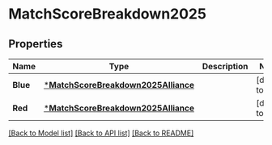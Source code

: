 # MatchScoreBreakdown2025

## Properties
Name | Type | Description | Notes
------------ | ------------- | ------------- | -------------
**Blue** | [***MatchScoreBreakdown2025Alliance**](Match_Score_Breakdown_2025_Alliance.md) |  | [default to null]
**Red** | [***MatchScoreBreakdown2025Alliance**](Match_Score_Breakdown_2025_Alliance.md) |  | [default to null]

[[Back to Model list]](../README.md#documentation-for-models) [[Back to API list]](../README.md#documentation-for-api-endpoints) [[Back to README]](../README.md)

